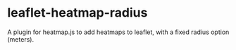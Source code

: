 # leaflet-heatmap-radius
A plugin for heatmap.js to add heatmaps to leaflet, with a fixed radius option (meters).
